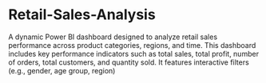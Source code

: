 # Retail-Sales-Analysis
 A dynamic Power BI dashboard designed to analyze retail sales performance across product categories, regions, and time. This dashboard includes key performance indicators such as total sales, total profit, number of orders, total customers, and quantity sold. It features interactive filters (e.g., gender, age group, region)
